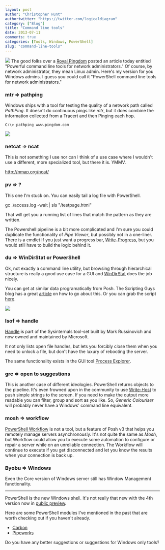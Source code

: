 ```yaml
---
layout: post
author: "Christopher Hunt"
authortwitter: "https://twitter.com/logicaldiagram"
category: ["Blog"]
title: "Command line tools"
date: 2013-07-11
comments: true
categories: [Tools, Windows, PowerShell]
slug: "command-line-tools"
---
```

![](http://upload.wikimedia.org/wikipedia/en/7/7f/Windows_PowerShell_icon.png)
The good folks over a [Royal Pingdom](http://royal.pingdom.com/2013/07/11/network-administrators-command-line/) posted an article today entitled "Powerful command line tools for network administrators." Of course, by network administrator, they mean Linux admin. Here's my version for you Windows admins. I guess you could call it "PowerShell command line tools for network administrators."
<!--more-->
### mtr => pathping
Windows ships with a tool for testing the quality of a network path called _PathPing_. It doesn't do continuous pings like _mtr_, but it does combine the information collected from  a Tracert and then Pinging each hop.

    C:\> pathping www.pingdom.com

![](/img/pathping.png)

### netcat => ncat
This is not something I use nor can I think of a use case where I wouldn't use a different, more specialized tool, but there it is. YMMV.

<http://nmap.org/ncat/>

### pv => ?
This one I'm stuck on. You can easily tail a log file with PowerShell.

   gc .\access.log -wait | sls "/testpage.html"

That will get you a running list of lines that match the pattern as they are written.

The Powershell pipeline is a bit more complicated and I'm sure you could duplicate the functionality of _Pipe Viewer_, but possibly not in a one-liner. There is a cmdlet If you just want a progress bar, [Write-Progress](http://technet.microsoft.com/library/hh849902.aspx), but you would still have to build the logic behind it.

### du => WinDirStat or PowerShell
Ok, not exactly a command line utility, but browsing through hierarchical structure is really a good use case for a GUI and [WinDirStat](http://windirstat.info/) does the job nicely.

You can get at similar data programatically from Posh. The Scripting Guys blog has a great [article](http://blogs.technet.com/b/heyscriptingguy/archive/2012/05/25/getting-directory-sizes-in-powershell.aspx "Getting Directory Sizes in PowerShell") on how to go about this. Or you can grab the script [here](http://gallery.technet.microsoft.com/scriptcenter/Outputs-directory-size-964d07ff "Script Center").

![](http://blogs.technet.com/cfs-file.ashx/__key/communityserver-blogs-components-weblogfiles/00-00-00-76-18/2318.hsg_2D00_5_2D00_25_2D00_12_2D00_3.jpg)

### lsof => handle
[Handle](http://technet.microsoft.com/en-us/sysinternals/bb896655.aspx) is part of the Sysinternals tool-set built by Mark Russinovich and now owned and maintained by Microsoft.

It not only lists open file handles, but lets you forcibly close them when you need to unlock a file, but don't have the luxury of rebooting the server.

The same functionality exists in the GUI tool [Process Explorer](http://technet.microsoft.com/en-us/sysinternals/bb896653).

### grc => open to suggestions
This is another case of different ideologies. PowerShell returns objects to the pipeline. It's even frowned upon in the community to use [Write-Host](http://technet.microsoft.com/library/hh849877.aspx) to push simple strings to the screen. If you need to make the output more readable you can filter, group and sort as you like. So, _Generic Colouriser_ will probably never have a Windows' command line equivalent.

### mosh => workflow
[PowerShell Workflow](http://technet.microsoft.com/en-us/library/jj134242.aspx) is not a tool, but a feature of Posh v3 that helps you remotely manage servers asynchronously. It's not quite the same as _Mosh_, but Workflow could allow you to execute some automation to configure or repair a server while on an unreliable connection. The Workflow will continue to execute if you get disconnected and let you know the results when your connection is back up.

### Byobu => Windows
Even the Core version of Windows server still has Window Management functionality.

----
PowerShell is the new Windows shell. It's not really that new with the 4th version now in [public preview](http://www.microsoft.com/en-us/download/details.aspx?id=39347 "Windows Management Framework 4.0 Preview").

Here are some PowerShell modules I've mentioned in the past that are worth checking out if you haven't already.

* [Carbon](/blog/2013/03/06/tools-carbon/)
* [Pipeworks](/blog/2013/03/26/tools-pipeworks/)

Do you have any better suggestions or suggestions for Windows only tools?
